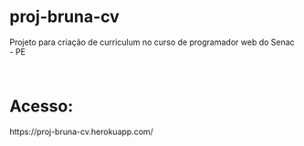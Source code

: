 # proj-bruna-cv
<p>Projeto para criação de curriculum no curso de programador web do Senac - PE</p>
<br>
<h1>Acesso:</h1>
<link>https://proj-bruna-cv.herokuapp.com/</link>
